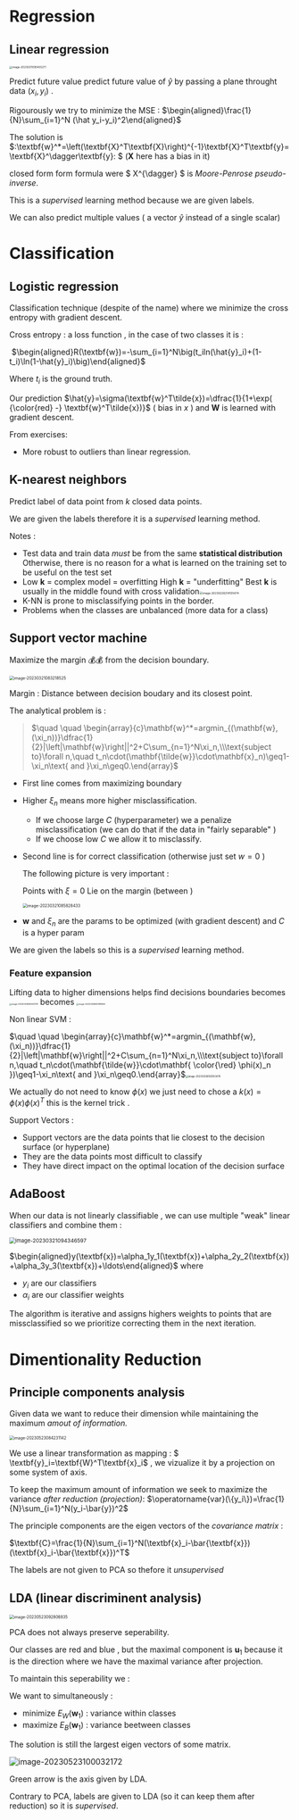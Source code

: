 



# Regression 

## Linear regression 

<img src="assets\image-20230211095455271.png" alt="image-20230211095455271" style="zoom: 33%;" />

Predict future value predict future value of $\hat{y}$ by passing a plane throught data $(x_i,y_i)$ . 

Rigourously we try to minimize the MSE :  $\begin{aligned}\frac{1}{N}\sum_{i=1}^N (\hat y_i-y_i)^2\end{aligned}$ 

The solution is $\:\textbf{w}^*=\left(\textbf{X}^T\textbf{X}\right)^{-1}\textbf{X}^T\textbf{y}=\textbf{X}^\dagger\textbf{y}\: $  ($\textbf{X}$ here has a bias in it)

closed form form formula were $ X^{\dagger} $ is  *Moore-Penrose pseudo-inverse*. 

This is a *supervised* learning method because we are given labels. 

We can also predict multiple values ( a vector $\hat{y}$ instead of a single scalar)





# Classification 

## Logistic regression 

Classification technique (despite of the name) where we minimize the cross entropy with gradient descent. 

Cross entropy : a loss function , in the case of two classes it is : 

​						 $\begin{aligned}R(\textbf{w})=-\sum_{i=1}^N\big(t_iln(\hat{y}_i)+(1-t_i)\ln(1-\hat{y}_i)\big)\end{aligned}$ 

Where $t_i$ is the ground truth. 

Our prediction $\hat{y}=\sigma(\textbf{w}^T\tilde{x})=\dfrac{1}{1+\exp( {\color{red} -} \textbf{w}^T\tilde{x})}$  ( bias in $x$ ) and $\textbf{W}$ is learned with gradient descent. 



From exercises:

* More robust to outliers than linear regression. 



## K-nearest neighbors 

Predict label of data point from $k$ closed data points. 

We are given the labels therefore it is a *supervised* learning method. 

Notes : 

* Test data and train data *must* be from the same **statistical distribution** Otherwise, there is no reason for a what is learned on the training set to be useful on the test set
* Low $\textbf{k}$ = complex model = overfitting 
  High $\textbf{k}$   = "underfitting"
  Best $\textbf{k}$  is usually in the middle found with cross validation<img src="assets/image-20230226214105474.png" alt="image-20230226214105474" style="zoom:35%;" />
* K-NN is prone to misclassifying points in the border.   
* Problems when the classes are unbalanced (more data for a class)



## Support vector machine  

Maximize the margin 💰💰 from the decision boundary. 

<img src="assets/image-20230321083218525.png" alt="image-20230321083218525" style="zoom: 50%;" />

Margin : Distance between decision boudary and its closest point. 

The analytical problem is : 

> $\quad \quad \begin{array}{c}\mathbf{w}^*=argmin_{(\mathbf{w},(\xi_n))}\dfrac{1}{2}|\left|\mathbf{w}\right||^2+C\sum_{n=1}^N\xi_n,\\\text{subject to}\forall n,\quad t_n\cdot(\mathbf{\tilde{w}}\cdot\mathbf{x}_n)\geq1-\xi_n\text{ and }\xi_n\geq0.\end{array}$ 

* First line comes from maximizing boundary 

* Higher $\xi_n$ means more higher misclassification. 	
  * If we choose large $C$  (hyperparameter) we a  penalize misclassification (we can do that if the data in "fairly separable" )
  * If we choose low $C$ we allow it  to misclassify. 
  
* Second line is for correct classification (otherwise just set $w=0$ )

  The following picture is very important : 

  Points with $\xi=0$ Lie on the margin (between )

  <img src="assets/image-20230321085828433.png" alt="image-20230321085828433" style="zoom:50%;" /> 

* $\mathbf{w}$ and  $\xi_n$  are the params to be optimized (with gradient descent) and $C$ is a hyper param

We are given the labels so this  is a *supervised* learning method. 

### Feature expansion 

Lifting data to higher dimensions helps find decisions boundaries becomes       
<img src="assets/image-20230328083631378.png" alt="image-20230328083631378" style="zoom: 25%;" /> becomes       <img src="assets/image-20230328083918660.png" alt="image-20230328083918660" style="zoom: 25%;" />

Non linear SVM :

 $\quad \quad \begin{array}{c}\mathbf{w}^*=argmin_{(\mathbf{w},(\xi_n))}\dfrac{1}{2}|\left|\mathbf{w}\right||^2+C\sum_{n=1}^N\xi_n,\\\text{subject to}\forall n,\quad t_n\cdot(\mathbf{\tilde{w}}\cdot\mathbf{  \color{\red} \phi(x)_n })\geq1-\xi_n\text{ and }\xi_n\geq0.\end{array}$<img src="assets/image-20230328092953478.png" alt="image-20230328092953478" style="zoom:30%;" />

We actually do not need to know $\phi(x)$ we just need to chose a $k(x) = \phi(x) \phi(x)^T$  this is the kernel trick . 

Support Vectors : 

* Support vectors are the data points that lie closest to the decision surface (or hyperplane) 
*  They are the data points most difficult to classify 
*  They have direct impact on the optimal location of the decision surface

## AdaBoost 

When our data is not linearly classifiable , we can use multiple "weak" linear classifiers and combine them : 

<img src="assets/image-20230321094346597.png" alt="image-20230321094346597" style="zoom:67%;" />

$\begin{aligned}y(\textbf{x})=\alpha_1y_1(\textbf{x})+\alpha_2y_2(\textbf{x})+\alpha_3y_3(\textbf{x})+\ldots\end{aligned}$  where 

* $y_i$ are our classifiers
* $\alpha_i$ are our classifier weights 

The algorithm is iterative and assigns highers weights to points that are missclassified so we prioritize correcting them in the next iteration. 

# Dimentionality Reduction 

## Principle components analysis 

Given data we want to reduce their dimension while maintaining the maximum *amout of information.* 

<img src="assets/image-20230523084231142.png" alt="image-20230523084231142" style="zoom:50%;" />

We use a linear transformation as mapping :  $ \textbf{y}_i=\textbf{W}^T\textbf{x}_i$  , we vizualize it by a projection on some system of axis. 

To keep the maximum amount of information we seek to maximize the variance *after reduction (projection)*: 	$\operatorname{var}(\{y_i\})=\frac{1}{N}\sum_{i=1}^N(y_i-\bar{y})^2$ 

The principle components are the eigen vectors of the *covariance matrix* : 

$\textbf{C}=\frac{1}{N}\sum_{i=1}^N(\textbf{x}_i-\bar{\textbf{x}})(\textbf{x}_i-\bar{\textbf{x}})^T$

The labels are not given to PCA so thefore it *unsupervised*

## LDA (linear discriminent analysis)

<img src="assets/image-20230523092806835.png" alt="image-20230523092806835" style="zoom:50%;" />

PCA does not always preserve seperability. 

Our classes are red and blue , but the maximal component is $\textbf{u}_1$ because it is the direction where we have the maximal variance after projection. 

To maintain this seperability we : 

We want to simultaneously : 

* minimize $E_W(\textbf{w}_1)$  : variance within classes 
* maximize $E_B(\textbf{w}_1)$  : variance beetween classes 

The solution is still the largest eigen vectors of some matrix.

![image-20230523100032172](assets/image-20230523100032172.png)

Green arrow is the axis given by LDA. 

Contrary to PCA, labels are given to LDA (so it can keep them after reduction) so it is *supervised*. 



